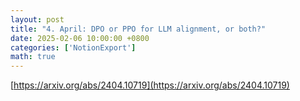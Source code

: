 ```yaml
---
layout: post
title: "4. April: DPO or PPO for LLM alignment, or both?"
date: 2025-02-06 10:00:00 +0800
categories: ['NotionExport']
math: true
---
```


[https://arxiv.org/abs/2404.10719](https://arxiv.org/abs/2404.10719)

